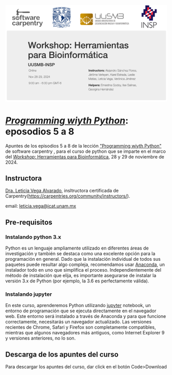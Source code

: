 ![](img/PresentaLogos.png)

# [*Programming wiyth Python*](https://swcarpentry.github.io/python-novice-inflammation/): eposodios 5 a 8 
Apuntes de los episodios 5 a 8 de la lección ["Programming wiyth Python"](https://swcarpentry.github.io/python-novice-inflammation/) de software carpentry , para el curso de python que se imparte en el marco del [*Workshop*: Herramientas para Bioinformática](https://tgodoy.github.io/2024-11-28-UUSMB_INSP-online/), 28 y 29 de noviembre de 2024.

## Instructora

[Dra. Leticia Vega Alvarado](https://www.icat.unam.mx/dra-leticia-vega-alvarado/), insltructora certificada de Carpentry(https://carpentries.org/community/instructors/).

email: leticia.vega@icat.unam.mx

## Pre-requisitos

### Instalando python 3.x

Python es un lenguaje ampliamente utilizado en diferentes áreas de investigación y también se destaca como una excelente opción para la programación en general. Dado que la instalación individual de todos sus paquetes puede resultar algo compleja, recomendamos usar [Anaconda](https://www.anaconda.com/), un instalador todo en uno que simplifica el proceso. Independientemente del método de instalación que elija, es importante asegurarse de instalar la versión 3.x de Python (por ejemplo, la 3.6 es perfectamente válida).

### Instalando jupyter

En este curso, aprenderemos Python utilizando [jupyter](https://jupyter.org/) notebook, un entorno de programación que se ejecuta directamente en el navegador web. Este entorno será instalado a través de Anaconda y para que funcione correctamente, necesitarás un navegador actualizado. Las versiones recientes de Chrome, Safari y Firefox son completamente compatibles, mientras que algunos navegadores más antiguos, como Internet Explorer 9 y versiones anteriores, no lo son.

## Descarga de los apuntes del curso

Para descargar los apuntes del curso, dar click en el botón Code>Download

